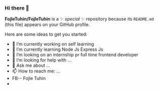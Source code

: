 ### Hi there 👋


**FojleTuhin/FojleTuhin** is a ✨ _special_ ✨ repository because its `README.md` (this file) appears on your GitHub profile.

Here are some ideas to get you started:

- 🔭 I’m currently working on self learning 
- 🌱 I’m currently learning Node Js Express Js
- 👯 I’m looking on an internship pr full time frontend developer
- 🤔 I’m looking for help with ...
- 💬 Ask me about ...
- 📫 How to reach me: ...
- FB-- Fojle Tuhin
- 


